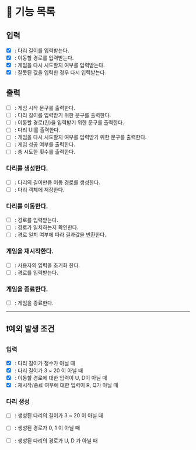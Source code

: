 # 📑 기능 목록

## 입력
- [X] : 다리 길이를 입력받는다.
- [X] : 이동할 경로를 입력받는다.
- [X] : 게임을 다시 시도할지 여부를 입력받는다.
- [X] : 잘못된 값을 입력한 경우 다시 입력받는다.

## 출력
- [ ] : 게임 시작 문구를 출력한다.
- [ ] : 다리 길이를 입력받기 위한 문구를 출력한다.
- [ ] : 이동할 경로(칸)을 입력받기 위한 문구를 출력한다.
- [ ] : 다리 UI를 출력한다.
- [ ] : 게임을 다시 시도할지 여부를 입력받기 위한 문구를 출력한다.
- [ ] : 게임 성공 여부를 출력한다.
- [ ] : 총 시도한 횟수를 출력한다.

### 다리를 생성한다.
- [ ] : 다리의 길이만큼 이동 경로를 생성한다.
- [ ] : 다리 객체에 저장한다.

### 다리를 이동한다.
- [ ] : 경로를 입력받는다.
- [ ] : 경로가 일치하는지 확인한다.
- [ ] : 경로 일치 여부에 따라 결과값을 반환한다.

### 게임을 재시작한다.
- [ ] : 사용자의 입력을 초기화 한다.
- [ ] : 경로를 입력받는다.

### 게임을 종료한다.
- [ ] : 게임을 종료한다.


---

## ❗예외 발생 조건

### 입력
- [X] : 다리 길이가 정수가 아닐 때
- [X] : 다리 길이가 3 ~ 20 이 아닐 때
- [X] : 이동할 경로에 대한 입력이 U, D이 아닐 때
- [X] : 재시작/종료 여부에 대한 입력이 R, Q가 아닐 때

### 다리 생성
- [ ] : 생성된 다리의 길이가 3 ~ 20 이 아닐 때
- [ ] : 생성된 경로가 0, 1 이 아닐 때
- [ ] : 생성된 다리의 경로가 U, D 가 아닐 때

